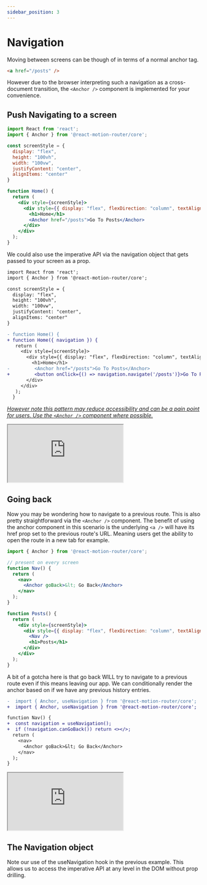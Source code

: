 ```yaml
---
sidebar_position: 3
---
```


# Navigation

Moving between screens can be though of in terms of a normal anchor tag.
```html 
<a href="/posts" />
```
However due to the browser interpreting such a navigation as a cross-document transition, the `<Anchor />` component is implemented for your convenience.

## Push Navigating to a screen
```jsx
import React from 'react';
import { Anchor } from '@react-motion-router/core';

const screenStyle = {
  display: "flex",
  height: "100vh",
  width: "100vw",
  justifyContent: "center",
  alignItems: "center"
}

function Home() {
  return (
    <div style={screenStyle}>
      <div style={{ display: "flex", flexDirection: "column", textAlign: "center", gap: "15px" }}>
        <h1>Home</h1>
        <Anchor href="/posts">Go To Posts</Anchor>
      </div>
    </div>
  );
}
```

We could also use the imperative API via the navigation object that gets passed to your screen as a prop.
```diff
import React from 'react';
import { Anchor } from '@react-motion-router/core';

const screenStyle = {
  display: "flex",
  height: "100vh",
  width: "100vw",
  justifyContent: "center",
  alignItems: "center"
}

- function Home() {
+ function Home({ navigation }) {
   return (
     <div style={screenStyle}>
       <div style={{ display: "flex", flexDirection: "column", textAlign: "center", gap: "15px" }}>
         <h1>Home</h1>
-         <Anchor href="/posts">Go To Posts</Anchor>
+         <button onClick={() => navigation.navigate('/posts')}>Go To Posts</button>
       </div>
     </div>
   );
  } 
```
<u>_However note this pattern may reduce accessibility and can be a pain point for users. Use the `<Anchor />` component where possible._</u>
<!-- Copy and Paste Me -->
<div class="glitch-embed-wrap" style={{ height: '420px', width: '100%' }}>
  <iframe
    src="https://glitch.com/embed/#!/embed/oasis-luminous-pepperberry?path=src/app.jsx&previewSize=100"
    title="oasis-luminous-pepperberry on Glitch"
    allow="geolocation; microphone; camera; midi; encrypted-media; xr-spatial-tracking; fullscreen"
    allowFullScreen
    style={{ height: '100%', width: '100%', border: 0 }}>
  </iframe>
</div>

## Going back
Now you may be wondering how to navigate to a previous route. This is also pretty straightforward via the `<Anchor />` component. The benefit of using the anchor
component in this scenario is the underlying `<a />` will have its href prop set to the previous route's URL. Meaning users get the ability to open the route in a new tab for example.
```jsx
import { Anchor } from '@react-motion-router/core';

// present on every screen
function Nav() {
  return (
    <nav>
      <Anchor goBack>&lt; Go Back</Anchor>
    </nav>
  );
}

function Posts() {
  return (
    <div style={screenStyle}>
      <div style={{ display: "flex", flexDirection: "column", textAlign: "center", gap: "15px" }}>
        <Nav />
        <h1>Posts</h1>
      </div>
    </div>
  );
}
```
A bit of a gotcha here is that go back WILL try to navigate to a previous route even if this means leaving our app. We can conditionally render the anchor based on if we have any previous history entries.
```diff
-  import { Anchor, useNavigation } from '@react-motion-router/core';
+  import { Anchor, useNavigation } from '@react-motion-router/core';

function Nav() {
+  const navigation = useNavigation();
+  if (!navigation.canGoBack()) return <></>;
  return (
    <nav>
      <Anchor goBack>&lt; Go Back</Anchor>
    </nav>
  );
}
```
<!-- Copy and Paste Me -->
<div class="glitch-embed-wrap" style={{ height: '420px', width: '100%' }}>
  <iframe
    src="https://glitch.com/embed/#!/embed/energetic-rightful-amazonsaurus?path=src/app.jsx&previewSize=100"
    title="energetic-rightful-amazonsaurus on Glitch"
    allow="geolocation; microphone; camera; midi; encrypted-media; xr-spatial-tracking; fullscreen"
    allowFullScreen
    style={{ height: '100%', width: '100%', border: 0 }}>
  </iframe>
</div>

## The Navigation object
Note our use of the useNavigation hook in the previous example. This allows us to access the imperative API at any level in the DOM without prop drilling.